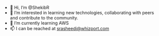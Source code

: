 - 👋 Hi, I’m @ShekibR
- 👀 I’m interested in learning new technologies, collaborating with peers and contribute to the community.
- 🌱 I’m currently learning AWS 
- 📫 I can be reached at srasheedi@whizport.com

<!---
ShekibR/ShekibR is a ✨ special ✨ repository because its `README.md` (this file) appears on your GitHub profile.
You can click the Preview link to take a look at your changes.
--->
